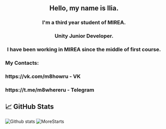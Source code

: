 <h2 align="center">
Hello, my name is Ilia.
</h2> 

<h3 align="center">
I'm a third year student of MIREA.
</h3> 
<h3 align="center">
Unity Junior Developer.
</h3> 
<h3 align="center">
I have been working in MIREA since the middle of first course.
</h3> 


### My Contacts:
<h3 align="left">
https://vk.com/m8howru - VK
</h3> 
<h3 align="left">
https://t.me/m8whereru - Telegram
</h3> 

## 📈 GitHub Stats 

<img src="https://github-readme-streak-stats.herokuapp.com/?user=kasheroriginal&theme=algolia" alt="Github stats" />

<img src="https://github-readme-stats.vercel.app/api?username=kashfornoriginal&theme=algolia" alt="MoreStarts" />
